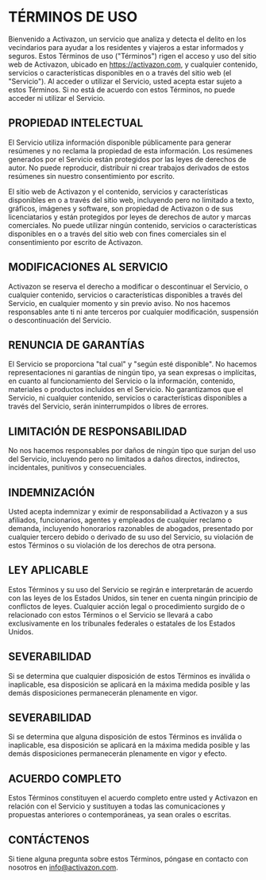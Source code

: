 # TÉRMINOS DE USO

Bienvenido a Activazon, un servicio que analiza y detecta el delito en los vecindarios para ayudar a los residentes y viajeros a estar informados y seguros. Estos Términos de uso ("Términos") rigen el acceso y uso del sitio web de Activazon, ubicado en https://activazon.com, y cualquier contenido, servicios o características disponibles en o a través del sitio web (el "Servicio"). Al acceder o utilizar el Servicio, usted acepta estar sujeto a estos Términos. Si no está de acuerdo con estos Términos, no puede acceder ni utilizar el Servicio.

## PROPIEDAD INTELECTUAL

El Servicio utiliza información disponible públicamente para generar resúmenes y no reclama la propiedad de esta información. Los resúmenes generados por el Servicio están protegidos por las leyes de derechos de autor. No puede reproducir, distribuir ni crear trabajos derivados de estos resúmenes sin nuestro consentimiento por escrito.

El sitio web de Activazon y el contenido, servicios y características disponibles en o a través del sitio web, incluyendo pero no limitado a texto, gráficos, imágenes y software, son propiedad de Activazon o de sus licenciatarios y están protegidos por leyes de derechos de autor y marcas comerciales. No puede utilizar ningún contenido, servicios o características disponibles en o a través del sitio web con fines comerciales sin el consentimiento por escrito de Activazon.

## MODIFICACIONES AL SERVICIO

Activazon se reserva el derecho a modificar o descontinuar el Servicio, o cualquier contenido, servicios o características disponibles a través del Servicio, en cualquier momento y sin previo aviso. No nos hacemos responsables ante ti ni ante terceros por cualquier modificación, suspensión o descontinuación del Servicio.

## RENUNCIA DE GARANTÍAS

El Servicio se proporciona "tal cual" y "según esté disponible". No hacemos representaciones ni garantías de ningún tipo, ya sean expresas o implícitas, en cuanto al funcionamiento del Servicio o la información, contenido, materiales o productos incluidos en el Servicio. No garantizamos que el Servicio, ni cualquier contenido, servicios o características disponibles a través del Servicio, serán ininterrumpidos o libres de errores.

## LIMITACIÓN DE RESPONSABILIDAD

No nos hacemos responsables por daños de ningún tipo que surjan del uso del Servicio, incluyendo pero no limitados a daños directos, indirectos, incidentales, punitivos y consecuenciales.

## INDEMNIZACIÓN

Usted acepta indemnizar y eximir de responsabilidad a Activazon y a sus afiliados, funcionarios, agentes y empleados de cualquier reclamo o demanda, incluyendo honorarios razonables de abogados, presentado por cualquier tercero debido o derivado de su uso del Servicio, su violación de estos Términos o su violación de los derechos de otra persona.

## LEY APLICABLE

Estos Términos y su uso del Servicio se regirán e interpretarán de acuerdo con las leyes de los Estados Unidos, sin tener en cuenta ningún principio de conflictos de leyes. Cualquier acción legal o procedimiento surgido de o relacionado con estos Términos o el Servicio se llevará a cabo exclusivamente en los tribunales federales o estatales de los Estados Unidos.

## SEVERABILIDAD

Si se determina que cualquier disposición de estos Términos es inválida o inaplicable, esa disposición se aplicará en la máxima medida posible y las demás disposiciones permanecerán plenamente en vigor.

## SEVERABILIDAD

Si se determina que alguna disposición de estos Términos es inválida o inaplicable, esa disposición se aplicará en la máxima medida posible y las demás disposiciones permanecerán plenamente en vigor y efecto.

## ACUERDO COMPLETO

Estos Términos constituyen el acuerdo completo entre usted y Activazon en relación con el Servicio y sustituyen a todas las comunicaciones y propuestas anteriores o contemporáneas, ya sean orales o escritas.

## CONTÁCTENOS

Si tiene alguna pregunta sobre estos Términos, póngase en contacto con nosotros en info@activazon.com.
